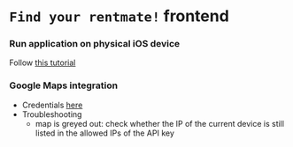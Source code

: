 # ```Find your rentmate!``` frontend

### Run application on physical iOS device
Follow [this tutorial](https://medium.com/front-end-weekly/how-to-test-your-flutter-ios-app-on-your-ios-device-75924bfd75a8)

### Google Maps integration
- Credentials [here](https://console.cloud.google.com/apis/credentials?project=seventh-capsule-374707)
- Troubleshooting
  - map is greyed out: check whether the IP of the current device is still listed in the allowed IPs of the API key